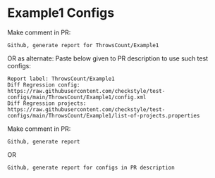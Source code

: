 # Example1 Configs
Make comment in PR:
```
Github, generate report for ThrowsCount/Example1
```
OR as alternate:
Paste below given to PR description to use such test configs:
```
Report label: ThrowsCount/Example1
Diff Regression config: https://raw.githubusercontent.com/checkstyle/test-configs/main/ThrowsCount/Example1/config.xml
Diff Regression projects: https://raw.githubusercontent.com/checkstyle/test-configs/main/ThrowsCount/Example1/list-of-projects.properties
```
Make comment in PR:
```
Github, generate report
```
OR
```
Github, generate report for configs in PR description
```
